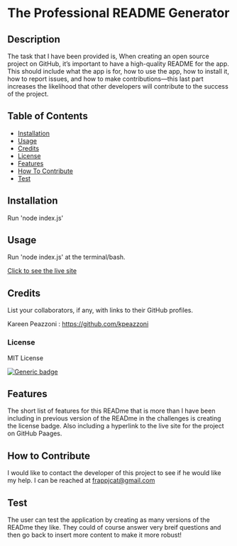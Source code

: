 
  # The Professional README Generator 

  ## Description 
  The task that I have been provided is, When creating an open source project on GitHub, it’s important to have a high-quality README for the app. This should include what the app is for, how to use the app, how to install it, how to report issues, and how to make contributions—this last part increases the likelihood that other developers will contribute to the success of the project.
  

  ## Table of Contents
  - [Installation](#installation)
  - [Usage](#usage)
  - [Credits](#credits)
  - [License](#license)
  - [Features](#features)
  - [How To Contribute](#howtocontribute)
  - [Test](#test)

  ## Installation 
  Run 'node index.js'

  ## Usage
  Run 'node index.js' at the terminal/bash.  

  
   
  [Click to see the live site](https://chriszavala.github.io/UTA-bootcamp-challenge4/)
  

  ## Credits
  List your collaborators, if any, with links to their GitHub profiles.

  Kareen Peazzoni : https://github.com/kpeazzoni 

  
  ### License 
  MIT License
  
  [![Generic badge](https://img.shields.io/badge/License-MIT&ensp;License-purple.svg)](https://choosealicense.com/licenses/mit-license/.)
  
  

  ## Features
  The short list of features for this READme that is more than I have been including in previous version of the READme in the challenges is creating the license badge. Also including a hyperlink to the live site for the project on GitHub Paages.

  ## How to Contribute
  I would like to contact the developer of this project to see if he would like my help. I can be reached at frappjcat@gmail.com

  ## Test
  The user can test the application by creating as many versions of the READme they like. They could of course answer very breif questions and then go back to insert more content to make it more robust!
